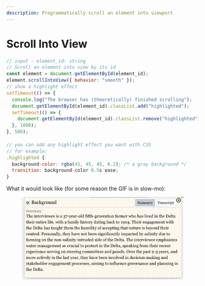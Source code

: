 ```yaml
---
description: Programmatically scroll an element into viewport
---
```


# Scroll Into View

```javascript
// input - element_id: string
// Scroll an element into view by its id
const element = document.getElementById(element_id);
element.scrollIntoView({ behavior: "smooth" });
// show a highlight effect
setTimeout(() => {
  console.log("The browser has (theoretically) finished scrolling");
  document.getElementById(element_id).classList.add("highlighted");
  setTimeout(() => {
    document.getElementById(element_id).classList.remove("highlighted");
  }, 1000);
}, 500);

// you can add any highlight effect you want with CSS
// for example: 
.highlighted {
  background-color: rgba(45, 45, 45, 0.2); /* a gray background */
  transition: background-color 0.5s ease;
}
```

What it would look like (for some reason the GIF is in slow-mo):&#x20;

<figure><img src="../../.gitbook/assets/Screen Recording 2024-04-30 at 22.52.18.gif" alt=""><figcaption></figcaption></figure>

